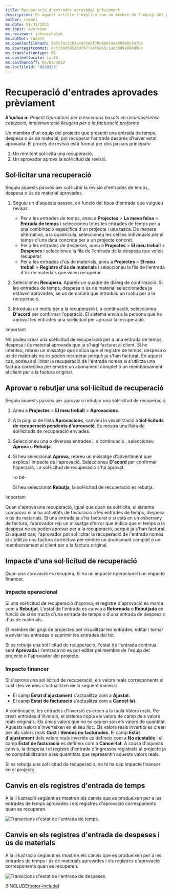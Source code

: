```yaml
---
title: Recuperació d'entrades aprovades prèviament
description: En aquest article s'explica com un membre de l'equip del projecte pot sol·licitar la revisió de registres de temps, despesa i ús materials prèviament enviats i aprovats, i com un administrador de projecte pot aprovar o rebutjar sol·licituds de revisió.
author: rumant
ms.date: 01/31/2021
ms.topic: overview
ms.reviewer: johnmichalak
ms.author: rumant
ms.openlocfilehash: 54fc7ac2301a4423ebf70b0b67ad489580c347b5
ms.sourcegitcommit: 6cfc50d89528df977a8f6a55c1ad39d99800d9b4
ms.translationtype: MT
ms.contentlocale: ca-ES
ms.lasthandoff: 06/03/2022
ms.locfileid: "8930352"
---
```

# <a name="recall-previously-approved-entries"></a>Recuperació d'entrades aprovades prèviament

_**S'aplica a:** Project Operations per a escenaris basats en recursos/sense cotització, implementació lleugera per a la facturació proforma_

Un membre d'un equip del projecte que presenti una entrada de temps, despesa o ús de material, pot recuperar l'entrada després d'haver estat aprovada. El procés de revisió està format per dos passos principals:

1. Un remitent sol·licita una recuperació.
2. Un aprovador aprova la sol·licitud de revisió.

## <a name="request-a-recall"></a>Sol·licitar una recuperació

Seguiu aquests passos per sol·licitar la revisió d'entrades de temps, despesa o ús de material aprovades.

1. Seguiu un d'aquests passos, en funció del tipus d'entrada que vulgueu revisar:

    - Per a les entrades de temps, aneu a **Projectes** \> **La meva feina** \> **Entrada de temps** i seleccioneu totes les entrades de temps per a una combinació específica d'un projecte i una tasca. De manera alternativa, a la quadrícula, seleccioneu les cel·les individuals per al temps d'una data concreta per a un projecte concret.
    - Per a les entrades de despeses, aneu a **Projectes** \> **El meu treball** \> **Despeses** i seleccioneu la fila de l'entrada de la despesa que voleu recuperar.
    - Per a les entrades d'ús de materials, aneu a **Projectes** \> **El meu treball** \> **Registre d'ús de materials** i seleccioneu la fila de l'entrada d'ús de materials que voleu recuperar.

2. Seleccioneu **Recupera**. Apareix un quadre de diàleg de confirmació. Si les entrades de temps, despesa o ús de material seleccionades ja estaven aprovades, se us demanarà que introduïu un motiu per a la recuperació.
3. Introduïu un motiu per a la recuperació i, a continuació, seleccioneu **D'acord** per confirmar l'operació. El sistema envia a la persona que ha aprovat les entrades una sol·licitud per aprovar la recuperació.

> [!IMPORTANT]
> No podeu crear una sol·licitud de recuperació per a una entrada de temps, despesa i ús material aprovada que ja s'hagi facturat al client. Si ho intenteu, rebreu un missatge que indica que el registre de temps, despesa o ús de materials no es poden recuperar perquè ja s'han facturat. En aquest cas, podeu sol·licitar la recuperació de l'entrada només si s'utilitza una factura correctiva per emetre un abonament complet o un reemborsament al client per a la factura original.

## <a name="approve-or-reject-a-recall-request"></a>Aprovar o rebutjar una sol·licitud de recuperació

Seguiu aquests passos per aprovar o rebutjar una sol·licitud de recuperació.

1. Aneu a **Projectes** \> **El meu treball** \> **Aprovacions**.
2. A la pàgina de llista **Aprovacions**, canvieu la visualització a **Sol·licituds de recuperació pendents d'aprovació**. Es mostra una llista de sol·licituds de recuperació enviades.
3. Seleccioneu una o diverses entrades i, a continuació , seleccioneu **Aprova** o **Rebutja**.
4. Si heu seleccionat **Aprova**, rebreu un missatge d'advertiment que explica l'impacte de l'aprovació. Seleccioneu **D'acord** per confirmar l'operació. La sol·licitud de recuperació s'ha aprovat.

    -o bé-

    Si heu seleccionat **Rebutja**, la sol·licitud de recuperació es rebutja.

> [!IMPORTANT]
> Quan s'aprova una recuperació, igual que quan se sol·licita, el sistema comprova si hi ha activitats de facturació a les entrades de temps, despesa o ús de materials. Si una entrada ja s'ha facturat o si està en un esborrany de factura, l'aprovador rep un missatge d'error que indica que el temps o la despesa no es poden aprovar per a la recuperació, perquè ja s'han facturat. En aquest cas, l'aprovador pot sol·licitar la recuperació de l'entrada només si s'utilitza una factura correctiva per emetre un abonament complet o un reemborsament al client per a la factura original.

## <a name="impact-of-a-recall-request"></a>Impacte d'una sol·licitud de recuperació

Quan una aprovació es recupera, hi ha un impacte operacional i un impacte financer.

### <a name="operational-impact"></a>Impacte operacional

Si una sol·licitud de recuperació d'aprova, el registre d'aprovació es marca com a **Rebutjat**. L'estat de l'entrada es canvia a **Retornada** o **Rebutjada** en funció de si es tracta d'una entrada de temps o d'una entrada de despesa o d'ús de materials.

El membre del grup de projectes pot visualitzar les entrades, editar i tornar a enviar les entrades o suprimir les entrades del tot.

Si es rebutja una sol·licitud de recuperació, l'estat de l'entrada continua sent **Aprovada** i l'entrada no es pot editar pel membre de l'equip del projecte o l'aprovador del projecte.

### <a name="financial-impact"></a>Impacte financer

Si s'aprova una sol·licitud de recuperació, els valors reals corresponents al cost i les vendes s'actualitzen de la següent manera:

- El camp **Estat d'ajustament** s'actualitza com a **Ajustat**.
- El camp **Estat de facturació** s'actualitza com a **Cancel·lat**.

A continuació, les entrades d'inversió es creen a la taula Valors reals. Per crear entrades d'inversió, el sistema copia els valors de camp dels valors reals originals. Els únics valors que no es copien són els valors de quantitat. Aquests valors s'inverteixen en el seu lloc. Els valors reals invertits es creen per als valors reals **Cost** i **Vendes no facturades**. El camp **Estat d'ajustament** dels valors reals invertits es defineix com a **No ajustable** i el camp **Estat de facturació** es defineix com a **Cancel·lat**. A causa d'aquests canvis, la despesa i el registre d'entrada d'ingressos registrats al projecte ja no comptabilitzaran a les quantitats que representin aquests valors reals.

Si es rebutja una sol·licitud de recuperació, no hi ha cap impacte financer en el projecte.

## <a name="changes-to-time-entry-records"></a>Canvis en els registres d'entrada de temps

A la il·lustració següent es mostren els canvis que es produeixen per a les entrades de temps aprovades i els registres d'aprovació corresponents quan es recuperen.

![Transicions d'estat de l'entrada de temps.](media/TimeEntryStateTransitions.png)

## <a name="changes-to-expense-and-material-usage-entry-records"></a>Canvis en els registres d'entrada de despeses i ús de materials

A la il·lustració següent es mostren els canvis que es produeixen per a les entrades de temps i ús de materials aprovades i els registres d'aprovació corresponents quan es recuperen.

![Transicions d'estat de l'entrada de despeses.](media/ExpenseEntryStateTransitions.png)

[!INCLUDE[footer-include](../includes/footer-banner.md)]
